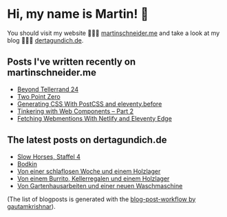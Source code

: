 # Hi, my name is Martin! 👋 
You should visit my website 👨🏼‍💻  [martinschneider.me](https://martinschneider.me) and take a look at my blog 🤷🏼‍♂️ [dertagundich.de](https://www.dertagundich.de).

## Posts I've written recently on martinschneider.me
<!-- MSME-POST-LIST:START -->
- [Beyond Tellerrand 24](https://martinschneider.me/articles/beyond-tellerrand-24/)
- [Two Point Zero](https://martinschneider.me/articles/two-point-zero/)
- [Generating CSS With PostCSS and eleventy.before](https://martinschneider.me/articles/generating-css-with-postcss-and-eleventy-before/)
- [Tinkering with Web Components – Part 2](https://martinschneider.me/articles/tinkering-with-web-components-part-2/)
- [Fetching Webmentions With Netlify and Eleventy Edge](https://martinschneider.me/articles/fetching-webmentions-with-netlify-and-eleventy-edge/)
<!-- MSME-POST-LIST:END -->

## The latest posts on dertagundich.de
<!-- DTUI-POST-LIST:START -->
- [Slow Horses, Staffel 4](https://www.dertagundich.de/2024/10/slow-horses-staffel-4)
- [Bodkin](https://www.dertagundich.de/2024/10/bodkin)
- [Von einer schlaflosen Woche und einem Holzlager](https://www.dertagundich.de/2024/10/von-einer-schlaflosen-woche-und-einem-holzlager)
- [Von einem Burrito, Kellerregalen und einem Holzlager](https://www.dertagundich.de/2024/10/von-einem-burrito-kellerregalen-und-einem-holzlager)
- [Von Gartenhausarbeiten und einer neuen Waschmaschine](https://www.dertagundich.de/2024/10/von-gartenhausarbeiten-und-einer-neuen-waschmaschine)
<!-- DTUI-POST-LIST:END -->

(The list of blogposts is generated with the [blog-post-workflow by gautamkrishnar](https://github.com/gautamkrishnar/blog-post-workflow)).
